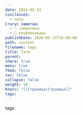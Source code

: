 ```yaml
---
date: 2024-05-13
cssclasses:
  - note
Статус заметки:
  - ✨ закончено
  - 📢 опубликовано
publishDate: 2024-05-13T16:00:00
path: content
filename: tags
title: Тэги
parent: 
share: true
menu: true
feed: false
toc: false
collapse: false
weight: 10
Класс: "[[Страница|Страница]]"
tags: 
---
```


tags